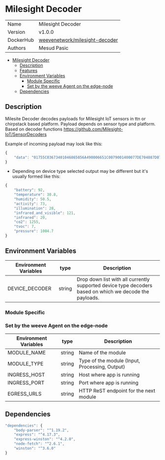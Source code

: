 # Milesight Decoder

|           |                                                                                           |
| --------- | ----------------------------------------------------------------------------------------- |
| Name      | Milesight Decoder                                                                         |
| Version   | v1.0.0                                                                                    |
| DockerHub | [weevenetwork/milesight-decoder](https://hub.docker.com/r/weevenetwork/milesight-decoder) |
| Authors   | Mesud Pasic                                                                               |

- [Milesight Decoder](#milesight-decoder)
  - [Description](#description)
  - [Features](#features)
  - [Environment Variables](#environment-variables)
    - [Module Specific](#module-specific)
    - [Set by the weeve Agent on the edge-node](#set-by-the-weeve-agent-on-the-edge-node)
  - [Dependencies](#dependencies)

## Description

Milesite Decoder decodes payloads for Milesight IoT sensors in ttn or chirpstack based platform. Payload depends on sensor type and platform. Based on decoder functions https://github.com/Milesight-IoT/SensorDecoders

Example of incoming payload may look like this:

```js
{
	"data": "01755C03673401046865056A490006651C0079001400077DE704087D070009733F27"
}

```

- Depending on device type selected output may be different but it's usually formed like this:

```js
{
	"battery": 92,
	"temperature": 30.8,
	"humidity": 50.5,
	"activity": 73,
	"illumination": 28,
	"infrared_and_visible": 121,
	"infrared": 20,
	"co2": 1255,
	"tvoc": 7,
	"pressure": 1004.7
}
```

## Environment Variables

| Environment Variables | type | Description |
| --- | --- | --- |
| DEVICE_DECODER | string | Drop down list with all currently supported device type decoders based on which we decode the payloads. |

### Module Specific

### Set by the weeve Agent on the edge-node

| Environment Variables | type   | Description                                    |
| --------------------- | ------ | ---------------------------------------------- |
| MODULE_NAME           | string | Name of the module                             |
| MODULE_TYPE           | string | Type of the module (Input, Processing, Output) |
| INGRESS_HOST          | string | Host where app is running                      |
| INGRESS_PORT          | string | Port where app is running                      |
| EGRESS_URLS           | string | HTTP ReST endpoint for the next module         |

## Dependencies

```js
"dependencies": {
    "body-parser": "^1.19.2",
    "express": "^4.17.3",
    "express-winston": "^4.2.0",
    "node-fetch": "^2.6.1",
    "winston": "^3.6.0"
}
```

